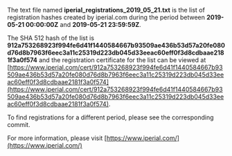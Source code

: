 The text file named **iperial_registrations_2019_05_21.txt** is the list of registration hashes created by iperial.com during the period between **2019-05-21 00:00:00Z** and **2019-05-21 23:59:59Z**.

The SHA 512 hash of the list is **912a753268923f994fe6d41f1440584667b93509ae436b53d57a20fe080d76d8b7963f6eec3a11c25319d223db045d33eeac60eff0f3d8cdbaae2181f3a0f574** and the registration certificate for the list can be viewed at [https://www.iperial.com/cert/912a753268923f994fe6d41f1440584667b93509ae436b53d57a20fe080d76d8b7963f6eec3a11c25319d223db045d33eeac60eff0f3d8cdbaae2181f3a0f574](https://www.iperial.com/cert/912a753268923f994fe6d41f1440584667b93509ae436b53d57a20fe080d76d8b7963f6eec3a11c25319d223db045d33eeac60eff0f3d8cdbaae2181f3a0f574).

To find registrations for a different period, please see the corresponding commit.

For more information, please visit [https://www.iperial.com/](https://www.iperial.com/)
